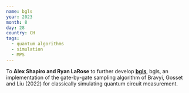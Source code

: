 ```yaml
---
name: bgls
year: 2023
month: 8
day: 28
country: CH
tags:
  - quantum algorithms
  - simulation
  - MPS
---
```

To **Alex Shapiro and Ryan LaRose** to further develop **[bgls](https://github.com/asciineuron/bgls)**, bgls, an implementation of the gate-by-gate sampling algorithm of Bravyi, Gosset and Liu (2022) for classically simulating quantum circuit measurement.
